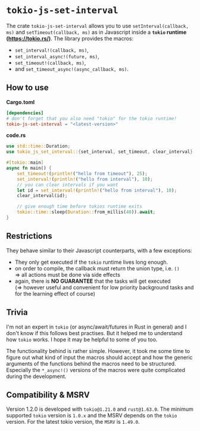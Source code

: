 # `tokio-js-set-interval`

The crate `tokio-js-set-interval` allows you to use `setInterval(callback, ms)` and
`setTimeout(callback, ms)` as in Javascript inside a **`tokio` runtime (https://tokio.rs/)**.
The library provides the macros:
- `set_interval!(callback, ms)`,
- `set_interval_async!(future, ms)`,
- `set_timeout!(callback, ms)`,
- and `set_timeout_async!(async_callback, ms)`.

## How to use
**Cargo.toml**
```toml
[dependencies]
# don't forget that you also need "tokio" for the tokio runtime!
tokio-js-set-interval = "<latest-version>"
```

**code.rs**
```rust
use std::time::Duration;
use tokio_js_set_interval::{set_interval, set_timeout, clear_interval};

#[tokio::main]
async fn main() {
    set_timeout!(println!("hello from timeout"), 25);
    set_interval!(println!("hello from interval"), 10);
    // you can clear intervals if you want
    let id = set_interval!(println!("hello from interval"), 10);
    clear_interval(id);

    // give enough time before tokios runtime exits
    tokio::time::sleep(Duration::from_millis(40)).await;
}
```

## Restrictions
They behave similar to their Javascript counterparts, with a few exceptions:

 * They only get executed if the `tokio` runtime lives long enough.
 * on order to compile, the callback must return the union type, i.e. `()` \
   => all actions must be done via side effects
 * again, there is **NO GUARANTEE** that the tasks will get executed \
   (=> however useful and convenient for low priority background tasks and for the learning effect of course)

## Trivia
I'm not an expert in `tokio` (or async/await/futures in Rust in general) and I don't
know if this follows best practises. But it helped me to understand how `tokio` works.
I hope it may be helpful to some of you too.

The functionality behind is rather simple. However, it took me some time to figure out what kind of
input the macros should accept and how the generic arguments of the functions behind the macros
need to be structured. Especially the `*_async!()` versions of the macros were quite complicated
during the development.

## Compatibility & MSRV
Version 1.2.0 is developed with `tokio@1.21.0` and `rust@1.63.0`. The minimum supported `tokio`
version is `1.0.x` and the MSRV depends on the `tokio` version. For the latest tokio version,
the `MSRV` is `1.49.0`.
